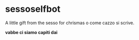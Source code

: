 # sessoselfbot

A little gift from the sesso for chrismas o come cazzo si scrive.

__vabbe ci siamo capiti dai__
